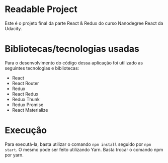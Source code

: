 # Readable Project

Este é o projeto final da parte React & Redux do curso Nanodegree React da Udacity.

# Bibliotecas/tecnologias usadas

Para o desenvolvimento do código dessa aplicação foi utilizado as seguintes tecnologias e bibliotecas:

* React
* React Router
* Redux
* React Redux
* Redux Thunk
* Redux Promise
* React Materialize

# Execução

Para executá-la, basta utilizar o comando `npm install` seguido por `npm start`. O mesmo pode ser feito utilizando Yarn. Basta trocar o comando npm por yarn.